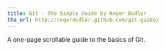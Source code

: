 ```yaml
---
title: Git - The Simple Guide by Roger Dudler
the_url: http://rogerdudler.github.com/git-guide/
---
```


A one-page scrollable guide to the basics of Git.
